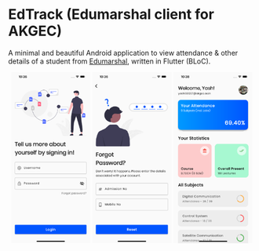 # EdTrack (Edumarshal client for AKGEC)

A minimal and beautiful Android application to view attendance & other details of a student from [Edumarshal](https://akgecerp.edumarshal.com), written in Flutter (BLoC).

<p align="center">
  <img width="32%" src="https://github.com/Yash-Garg/EdTrack/raw/develop/images/login.png?raw=true">
  <img width="32%" src="https://github.com/Yash-Garg/EdTrack/raw/develop/images/reset.png?raw=true">
  <img width="32%" src="https://github.com/Yash-Garg/EdTrack/raw/develop/images/home.png?raw=true">
</p>
